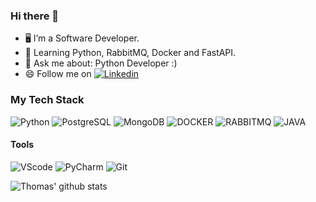 ### Hi there 👋

<!--
**thomas-michels/thomas-michels** is a ✨ _special_ ✨ repository because its `README.md` (this file) appears on your GitHub profile.

Here are some ideas to get you started:

- 🔭 I’m currently working on ...
- 🌱 I’m currently learning ...
- 👯 I’m looking to collaborate on ...
- 🤔 I’m looking for help with ...
- 💬 Ask me about ...
- 📫 How to reach me: ...
- 😄 Pronouns: ...
- ⚡ Fun fact: ...
-->

- 🖥️ I’m a Software Developer.
- 📖 Learning Python, RabbitMQ, Docker and FastAPI.
- 💬 Ask me about: Python Developer :)
- 😄 Follow me on [![Linkedin](https://img.shields.io/badge/-LinkedIn-blue?style=flat-square&logo=Linkedin&logoColor=white&link=https://www.linkedin.com/in/thomas-michels-rodrigues-3b0846180/)](https://www.linkedin.com/in/thomas-michels-rodrigues-3b0846180/)

### My Tech Stack

![Python](https://img.shields.io/badge/-Python-yellow?style=plastic&logo=python&logoColor=ffffff)
![PostgreSQL](https://img.shields.io/badge/-PostgreSQL-336791?style=plastic&logo=postgresql&logoColor=ffffff)
![MongoDB](https://img.shields.io/badge/-MongoDB-white?style=plastic&logo=mongodb)
![DOCKER](https://img.shields.io/badge/-Docker-blue?style=plastic&logo=docker)
![RABBITMQ](https://img.shields.io/badge/-rabbitmq-blue?style=plastic&logo=rabbitmq)
![JAVA](https://img.shields.io/badge/-java-green?style=plastic&logo=java)

#### Tools
![VScode](https://img.shields.io/badge/-VisualStudio-purple?style=plastic&logo=vscode)
![PyCharm](https://img.shields.io/badge/-PyCharm-green?style=plastic&logo=pycharm)
![Git](https://img.shields.io/badge/-Git-black?style=plastic&logo=git)


![Thomas' github stats](https://github-readme-stats.vercel.app/api?username=thomas-michels&show_icons=true&hide_border=true)
